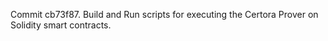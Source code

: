 Commit cb73f87.                    Build and Run scripts for executing the Certora Prover on Solidity smart contracts.